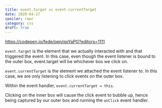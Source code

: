 ```yaml
---
title: event.target vs event.currentTarget
date: 2020-04-27
spoiler: rawr
category: css
draft: true
---
```


https://codepen.io/fede/pen/qoYaPG?editors=1111

`event.target` is the element that we actually interacted with and that triggered the event. In this case, even though the event listener is
bound to the outer box, event.target will be whichever box we click on.

`event.currentTarget` is the element we attached the event listener to. In this case, we are only listening to click events on the outer
box.

Within the event handler, `event.currentTarget = this`.

Clicking on the inner box will cause the click event to bubble up, hence being captured by our outer box and running the `onClick` event
handler.
